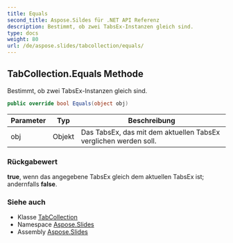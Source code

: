 ```yaml
---  
title: Equals  
second_title: Aspose.Sildes für .NET API Referenz  
description: Bestimmt, ob zwei TabsEx-Instanzen gleich sind.
type: docs  
weight: 80  
url: /de/aspose.slides/tabcollection/equals/
---  
```


## TabCollection.Equals Methode  

Bestimmt, ob zwei TabsEx-Instanzen gleich sind.  

```csharp  
public override bool Equals(object obj)  
```  

| Parameter | Typ | Beschreibung |  
| --- | --- | --- |  
| obj | Objekt | Das TabsEx, das mit dem aktuellen TabsEx verglichen werden soll. |  

### Rückgabewert  

**true**, wenn das angegebene TabsEx gleich dem aktuellen TabsEx ist; andernfalls **false**.  

### Siehe auch  

* Klasse [TabCollection](../../tabcollection)  
* Namespace [Aspose.Slides](../../tabcollection)  
* Assembly [Aspose.Slides](../../../)  